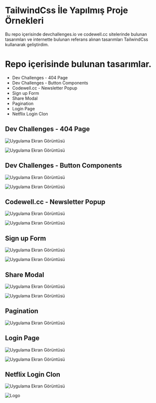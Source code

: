 
# TailwindCss İle Yapılmış Proje Örnekleri 

Bu repo içerisinde devchallenges.io ve codewell.cc sitelerinde bulunan tasarımları ve internette bulunan referans alınan tasarımları TailwindCss kullanarak geliştirdim.

# Repo içerisinde bulunan tasarımlar.

- Dev Challenges - 404 Page
- Dev Challenges - Button Components
- Codewell.cc - Newsletter Popup
- Sign up Form
- Share Modal
- Pagination
- Login Page
- Netflix Login Clon





## Dev Challenges - 404 Page

![Uygulama Ekran Görüntüsü](https://i.hizliresim.com/4afrw27.jpg)

![Uygulama Ekran Görüntüsü](https://i.hizliresim.com/6ahex2a.jpg)

## Dev Challenges - Button Components


![Uygulama Ekran Görüntüsü](https://i.hizliresim.com/cr779ex.jpg)

![Uygulama Ekran Görüntüsü](https://i.hizliresim.com/b3ysuxh.jpg)

## Codewell.cc - Newsletter Popup

![Uygulama Ekran Görüntüsü](https://i.hizliresim.com/ln01ty5.jpg)

![Uygulama Ekran Görüntüsü](https://i.hizliresim.com/6coact2.jpg)

## Sign up Form

![Uygulama Ekran Görüntüsü](https://i.hizliresim.com/ih7gy05.jpg)

![Uygulama Ekran Görüntüsü](https://i.hizliresim.com/od2yy84.jpg)


## Share Modal

![Uygulama Ekran Görüntüsü](https://i.hizliresim.com/j1x5iyv.jpg)

![Uygulama Ekran Görüntüsü](https://i.hizliresim.com/3ctm5a9.jpg)

## Pagination

![Uygulama Ekran Görüntüsü](https://i.hizliresim.com/m4npt53.jpg)


## Login Page

![Uygulama Ekran Görüntüsü](https://img.imgyukle.com/2023/07/29/r19yvp.png)

![Uygulama Ekran Görüntüsü](https://img.imgyukle.com/2023/07/29/r19C9y.png)

## Netflix Login Clon

![Uygulama Ekran Görüntüsü](https://img.imgyukle.com/2023/07/29/r195Fn.png)


![Logo](https://s3-alpha.figma.com/hub/file/2603959525/8e909c88-4e83-4af4-b5b2-4a50a9b571f7-cover.png)

    

